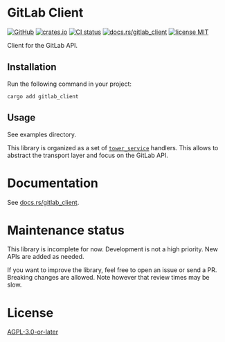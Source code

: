# GitLab Client

[![GitHub](https://img.shields.io/badge/GitHub-demurgos%2Fgitlab--client-informational.svg?maxAge=86400)](https://github.com/demurgos/gitlab-client)
[![crates.io](https://img.shields.io/crates/v/gitlab_client.svg?maxAge=86400)](https://crates.io/crates/gitlab_client)
[![CI status](https://img.shields.io/github/actions/workflow/status/demurgos/gitlab-client/check-rs.yml.svg?branch=main&maxAge=86400)](https://github.com/demurgos/gitlab-client/actions/workflows/check-rs.yml?query=branch%3Amain)
[![docs.rs/gitlab_client](https://img.shields.io/docsrs/gitlab_client.svg?maxAge=86400)](https://docs.rs/gitlab_client)
[![license MIT](https://img.shields.io/badge/license-AGPL--3.0--or--later-green)](./LICENSE.md)

Client for the GitLab API.

## Installation

Run the following command in your project:
```
cargo add gitlab_client
```

## Usage

See examples directory.

This library is organized as a set of [`tower_service`](https://docs.rs/tower-service) handlers.
This allows to abstract the transport layer and focus on the GitLab API.

# Documentation

See [docs.rs/gitlab_client](https://docs.rs/gitlab_client).

# Maintenance status

This library is incomplete for now. Development is not a high priority. New APIs are added as needed.

If you want to improve the library, feel free to open an issue or send a PR. Breaking changes are allowed.
Note however that review times may be slow.

# License

[AGPL-3.0-or-later](./LICENSE.md)
